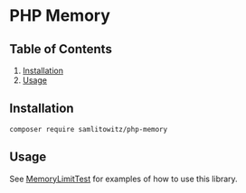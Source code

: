 # PHP Memory
## Table of Contents
1. [Installation](#installation)
1. [Usage](#usage)

## Installation
```shell
composer require samlitowitz/php-memory
```

## Usage
See [MemoryLimitTest](tests/PhpMemory/MemoryLimitTest.php) for examples of how to use this library.
